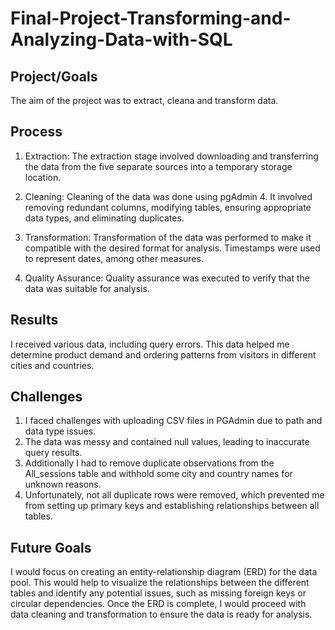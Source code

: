 # Final-Project-Transforming-and-Analyzing-Data-with-SQL

## Project/Goals

The aim of the project was to extract, cleana and transform data.

## Process

1. Extraction: The extraction stage involved downloading and transferring the data from the five separate sources into a temporary storage location.

2. Cleaning: Cleaning of the data was done using pgAdmin 4. It involved removing redundant columns, modifying tables, ensuring appropriate data types, and eliminating duplicates.

3. Transformation: Transformation of the data was performed to make it compatible with the desired format for analysis. Timestamps were used to represent dates, among other measures.

4. Quality Assurance: Quality assurance was executed to verify that the data was suitable for analysis.



## Results

I received various data, including query errors. This data helped me determine product demand and ordering patterns from visitors in different cities and countries.

## Challenges 

1. I faced challenges with uploading CSV files in PGAdmin due to path and data type issues. 
2. The data was messy and contained null values, leading to inaccurate query results. 
3. Additionally I had to remove duplicate observations from the All_sessions table and withhold some city and country names for unknown reasons.
4. Unfortunately, not all duplicate rows were removed, which prevented me from setting up primary keys and establishing relationships between all tables.


## Future Goals
I would focus on creating an entity-relationship diagram (ERD) for the data pool. This would help to visualize the relationships between the different tables and identify any potential issues, such as missing foreign keys or circular dependencies. Once the ERD is complete, I would proceed with data cleaning and transformation to ensure the data is ready for analysis.


